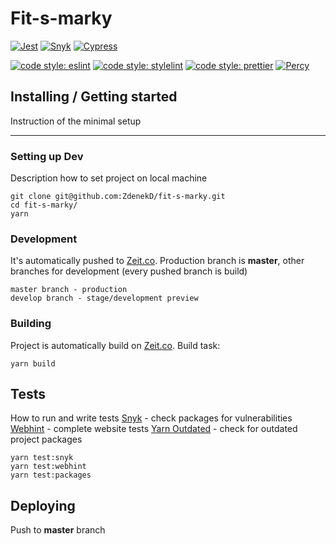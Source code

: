 # Fit-s-marky

[![Jest](https://github.com/ZdenekD/fit-s-marky/workflows/Jest/badge.svg)](https://jestjs.io/en/)
[![Snyk](https://github.com/ZdenekD/fit-s-marky/workflows/Snyk/badge.svg)](https://snyk.io)
[![Cypress](https://github.com/ZdenekD/fit-s-marky/workflows/Cypress/badge.svg)](https://www.cypress.io)

[![code style: eslint](https://img.shields.io/badge/code%20style-eslint-%23463fd4)](https://eslint.org) [![code style: stylelint](https://img.shields.io/badge/code%20style-stylelint-success)](https://stylelint.io) [![code style: prettier](https://img.shields.io/badge/code_style-prettier-ff69b4.svg?style=flat-square)](https://github.com/prettier/prettier)
[![Percy](https://percy.io/static/images/percy-badge.svg)](https://percy.io)

## Installing / Getting started

Instruction of the minimal setup

---

### Setting up Dev

Description how to set project on local machine

```
git clone git@github.com:ZdenekD/fit-s-marky.git
cd fit-s-marky/
yarn
```

### Development

It's automatically pushed to [Zeit.co](https://zeit.co/dashboard). Production branch is **master**, other branches for development (every pushed branch is build)

```
master branch - production
develop branch - stage/development preview
```

### Building

Project is automatically build on [Zeit.co](https://zeit.co/dashboard).
Build task:

```
yarn build
```

## Tests

How to run and write tests
[Snyk](https://snyk.io) - check packages for vulnerabilities
[Webhint](https://webhint.io) - complete website tests
[Yarn Outdated](https://yarnpkg.com/lang/en/docs/cli/outdated/) - check for outdated project packages

```
yarn test:snyk
yarn test:webhint
yarn test:packages
```

## Deploying

Push to **master** branch
